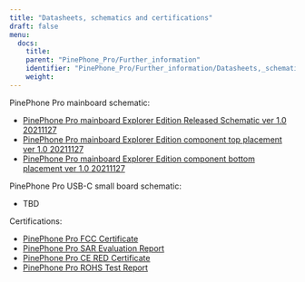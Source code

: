 ```yaml
---
title: "Datasheets, schematics and certifications"
draft: false
menu:
  docs:
    title:
    parent: "PinePhone_Pro/Further_information"
    identifier: "PinePhone_Pro/Further_information/Datasheets,_schematics_and_certifications"
    weight:
---
```


PinePhone Pro mainboard schematic:

* [PinePhone Pro mainboard Explorer Edition Released Schematic ver 1.0 20211127](https://files.pine64.org/doc/PinePhonePro/PinephonePro-Schematic-V1.0-20211127.pdf)
* [PinePhone Pro mainboard Explorer Edition component top placement ver 1.0 20211127](https://files.pine64.org/doc/PinePhonePro/PinephonePro_PCB_Component_Placement-V02_20211127-top.pdf)
* [PinePhone Pro mainboard Explorer Edition component bottom placement ver 1.0 20211127](https://files.pine64.org/doc/PinePhonePro/PinephonePro_PCB_Component_Placement-V02_20211127-bottom.pdf)

PinePhone Pro USB-C small board schematic:

* TBD

Certifications:

* [PinePhone Pro FCC Certificate](https://files.pine64.org/doc/cert/PinePhone%20Pro%20FCC%20Certificate-S21101902805001.pdf)
* [PinePhone Pro SAR Evaluation Report](https://files.pine64.org/doc/cert/PinePhonePro%20SAR%20Evaluation%20Report-S21101902806001.pdf)
* [PinePhone Pro CE RED Certificate](https://files.pine64.org/doc/cert/PinePhone%20Pro%20CE%20RED%20Certificate-S21101902802-R1.pdf)
* [PinePhone Pro ROHS Test Report](https://files.pine64.org/doc/cert/PinePhonePro%20RoHS%20Test%20Report.pdf)
